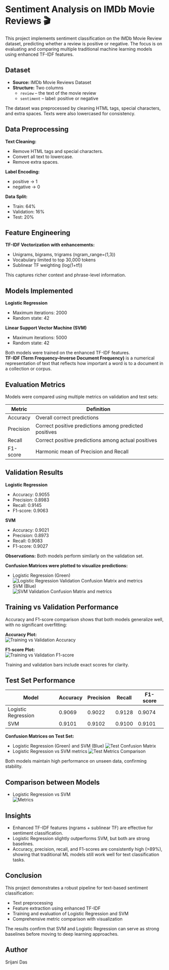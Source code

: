 # Sentiment Analysis on IMDb Movie Reviews 🎬

This project implements sentiment classification on the IMDb Movie Review dataset, predicting whether a review is positive or negative. The focus is on evaluating and comparing multiple traditional machine learning models using enhanced TF-IDF features.

## Dataset 

- **Source:** IMDb Movie Reviews Dataset  
- **Structure:** Two columns
  - `review` – the text of the movie review
  - `sentiment` – label: positive or negative  

The dataset was preprocessed by cleaning HTML tags, special characters, and extra spaces. Texts were also lowercased for consistency.

## Data Preprocessing 

**Text Cleaning:**
- Remove HTML tags and special characters.
- Convert all text to lowercase.
- Remove extra spaces.

**Label Encoding:**
- positive → 1
- negative → 0

**Data Split:**
- Train: 64%
- Validation: 16%
- Test: 20%

## Feature Engineering 

**TF-IDF Vectorization with enhancements:**
- Unigrams, bigrams, trigrams (ngram_range=(1,3))
- Vocabulary limited to top 30,000 tokens
- Sublinear TF weighting (log(1+tf))

This captures richer context and phrase-level information.

## Models Implemented 

**Logistic Regression**
- Maximum iterations: 2000
- Random state: 42

**Linear Support Vector Machine (SVM)**
- Maximum iterations: 5000
- Random state: 42

Both models were trained on the enhanced TF-IDF features.  
**TF-IDF (Term Frequency–Inverse Document Frequency)** is a numerical representation of text that reflects how important a word is to a document in a collection or corpus.

## Evaluation Metrics 

Models were compared using multiple metrics on validation and test sets:

| Metric    | Definition                                         |
|-----------|---------------------------------------------------|
| Accuracy  | Overall correct predictions                        |
| Precision | Correct positive predictions among predicted positives |
| Recall    | Correct positive predictions among actual positives |
| F1-score  | Harmonic mean of Precision and Recall             |

## Validation Results

**Logistic Regression**
- Accuracy: 0.9055
- Precision: 0.8983
- Recall: 0.9145
- F1-score: 0.9063

**SVM**
- Accuracy: 0.9021
- Precision: 0.8973
- Recall: 0.9083
- F1-score: 0.9027

**Observations:** Both models perform similarly on the validation set.

**Confusion Matrices were plotted to visualize predictions:**
- Logistic Regression (Green)  
  ![Logistic Regression Validation Confusion Matrix and metrics](images/lr_cm_metrics.png)  
- SVM (Blue)  
  ![SVM Validation Confusion Matrix and metrics](images/svm_cm_metrics.png)  

## Training vs Validation Performance

Accuracy and F1-score comparison shows that both models generalize well, with no significant overfitting:

**Accuracy Plot:**  
![Training vs Validation Accuracy](images/train_vs_val_accuracy_plot.png)  

**F1-score Plot:**  
![Training vs Validation F1-score](images/train_vs_val_f1score_plot.png)  

Training and validation bars include exact scores for clarity.

## Test Set Performance

| Model               | Accuracy | Precision | Recall | F1-score |
|--------------------|----------|-----------|--------|----------|
| Logistic Regression | 0.9069   | 0.9022    | 0.9128 | 0.9074  |
| SVM                | 0.9101   | 0.9102    | 0.9100 | 0.9101  |

**Confusion Matrices on Test Set:**
- Logistic Regression (Green) and SVM (Blue) 
  ![Test Confusion Matrix](images/test_cm.png)  
- Logistic Regression vs SVM metrics
  ![Test Metrics Comparison](images/lr_svm_test_result_metrics.png)

Both models maintain high performance on unseen data, confirming stability.

## Comparison between Models

- Logistic Regression  vs SVM  
  ![Metrics](images/lr_vs_svm.png)

## Insights

- Enhanced TF-IDF features (ngrams + sublinear TF) are effective for sentiment classification.
- Logistic Regression slightly outperforms SVM, but both are strong baselines.
- Accuracy, precision, recall, and F1-scores are consistently high (>89%), showing that traditional ML models still work well for text classification tasks.

## Conclusion

This project demonstrates a robust pipeline for text-based sentiment classification:

- Text preprocessing
- Feature extraction using enhanced TF-IDF
- Training and evaluation of Logistic Regression and SVM
- Comprehensive metric comparison with visualization

The results confirm that SVM and Logistic Regression can serve as strong baselines before moving to deep learning approaches.


## Author
Srijani Das
